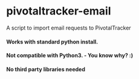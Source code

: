 pivotaltracker-email
====================

A script to import email requests to PivotalTracker

#### Works with standard python install.
#### Not compatible with Python3. - You know why? :)
#### No third party libraries needed


   
    

